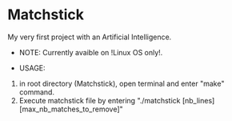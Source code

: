 # Matchstick
My very first project with an Artificial Intelligence.

- NOTE: 
Currently avaible on !Linux OS only!.

- USAGE:
1. in root directory (Matchstick), open terminal and enter "make" command.
2. Execute matchstick file by entering "./matchstick [nb_lines] [max_nb_matches_to_remove]"
